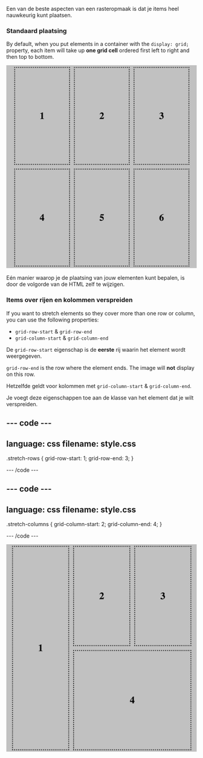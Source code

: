Een van de beste aspecten van een rasteropmaak is dat je items heel nauwkeurig kunt plaatsen.

### Standaard plaatsing

By default, when you put elements in a container with the `display: grid;` property, each item will take up **one grid cell** ordered first left to right and then top to bottom.

![An example grid with 6 items, the top row reads 1, 2, 3. De onderste rij is 4, 5, 6.](images/default-grid-placement.png)

Eén manier waarop je de plaatsing van jouw elementen kunt bepalen, is door de volgorde van de HTML zelf te wijzigen.

### Items over rijen en kolommen verspreiden

If you want to stretch elements so they cover more than one row or column, you can use the following properties:

- `grid-row-start` & `grid-row-end`
- `grid-column-start` & `grid-column-end`

De `grid-row-start` eigenschap is de **eerste** rij waarin het element wordt weergegeven.

`grid-row-end` is the row where the element ends. The image will **not** display on this row.

Hetzelfde geldt voor kolommen met `grid-column-start` & `grid-column-end`.

Je voegt deze eigenschappen toe aan de klasse van het element dat je wilt verspreiden.

## --- code ---

language: css
filename: style.css
---------------------------------------------------

.stretch-rows {
grid-row-start: 1;
grid-row-end: 3;
}

\--- /code ---

## --- code ---

language: css
filename: style.css
---------------------------------------------------

.stretch-columns {
grid-column-start: 2;
grid-column-end: 4;
}

\--- /code ---

![Het voorbeeldraster, met het item met nummer 1 verspreid over rij 1 en 2. Rasteritem 4 is verspreid over kolommen 2 en 3 in de onderste rij.](images/placing-grid-items.png)

